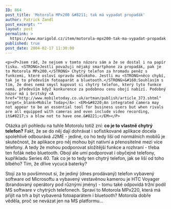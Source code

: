 ```yaml
---
ID: 864
post_title: 'Motorola MPx200 &#8211; tak má vypadat propadák'
author: Patrick Zandl
post_excerpt: ""
layout: post
permalink: >
  https://www.marigold.cz/item/motorola-mpx200-tak-ma-vypadat-propadak
published: true
post_date: 2004-02-17 11:30:00
---
```

	<p><P>Jsem rád, že nejsem v tomto názoru sám a že se dostal i na papír tisku. <STRONG>Jestli považuji nějaký smartphone za propadák, pak je to Motorola MPx200.</STRONG> Chytrý telefon za hromadu peněz s funkcemi, které osloví opravdu málokoho. Jestli mu <STRONG>něco chybí, tak je to především fotoaparát a bluetooth.</STRONG>&#160;Souhlasím s tím, že dnes nemá smysl kupovat si chytrý telefon, který tyto funkce nemá, především když konkurence za podobnou cenu obojí nabízí. Podobný názor má i britský <A href="http://www.mobiletoday.co.uk/artman/publish/article_373.shtml" target=_blank>Mobile Today</A>: <EM>&#8220;An integrated camera may not appear to be an essential tool for business users but when rivals are all equipped with cameras and even include video recording, it&#8217;s a blow not to have one.&#8221;</EM></P>
<P>Otázka při pohledu na tuhle Motorolu totiž zní: <STRONG>co je to vlastně chytrý telefon?</STRONG> Fakt, že se do něj dají dohrávat i sofistikované aplikace docela spolehlivě odbourává J2ME - jediné, co ho tedy liší od normálních mobilů je skutečnost, že aplikace pro něj mohou být nativní a přenositelné mezi více telefony. A tedy že mohou podporovat složitější funkce a rozhraní - třeba ten foťák nebo bluetooth. Obojí ale umí podporovat i obyčejné telefony, kupříkladu Series 40. Tak co je to tedy ten chytrý telefon, jak se liší od toho blbého? Tím, že dříve vycucá baterky?</P>
<P>Stojí za to povšimnout si, že jediný (dnes prodávaný) telefon vybavený software od Microsoftu a vybavený vestavěnou kamerou je HTC Voyager (brandovaný operátory pod různými jmény) - tomu také odpovídá tržní podíl MS software v chytrých telefonech. Spraví to Motorola MPx220, která má přijít na trh a být vybavená fotoaparátem i bluetooth? Motorola dobře věděla, proč se nevázat jen na MS platformu&#8230;</P>
</p>